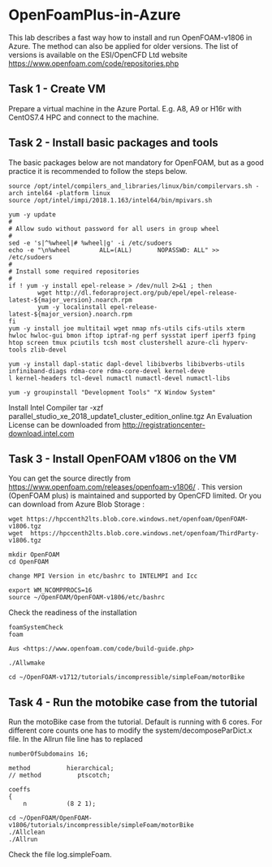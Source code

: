 # OpenFoamPlus-in-Azure
This lab describes a fast way how to install and run OpenFOAM-v1806 in Azure. The method can also be applied for older versions. The list of versions is available on the ESI/OpenCFD Ltd website https://www.openfoam.com/code/repositories.php


## Task 1 - Create VM

Prepare a virtual machine in the Azure Portal. E.g. A8, A9 or H16r with CentOS7.4 HPC and connect to the machine.

## Task 2 - Install basic packages and tools

The basic packages below are not mandatory for OpenFOAM, but as a good practice it is recommended to follow the steps below.

```
source /opt/intel/compilers_and_libraries/linux/bin/compilervars.sh -arch intel64 -platform linux
source /opt/intel/impi/2018.1.163/intel64/bin/mpivars.sh

yum -y update
#
# Allow sudo without password for all users in group wheel
#
sed -e 's|^%wheel|# %wheel|g' -i /etc/sudoers
echo -e "\n%wheel        ALL=(ALL)       NOPASSWD: ALL" >> /etc/sudoers
#
# Install some required repositories
#
if ! yum -y install epel-release > /dev/null 2>&1 ; then
        wget http://dl.fedoraproject.org/pub/epel/epel-release-latest-${major_version}.noarch.rpm
        yum -y localinstall epel-release-latest-${major_version}.noarch.rpm
fi
yum -y install joe multitail wget nmap nfs-utils cifs-utils xterm hwloc hwloc-gui bmon iftop iptraf-ng perf sysstat iperf iperf3 fping htop screen tmux pciutils tcsh most clustershell azure-cli hyperv-tools zlib-devel

yum -y install dapl-static dapl-devel libibverbs libibverbs-utils infiniband-diags rdma-core rdma-core-devel kernel-deve
l kernel-headers tcl-devel numactl numactl-devel numactl-libs

yum -y groupinstall "Development Tools" "X Window System"
```

Install Intel Compiler tar -xzf parallel_studio_xe_2018_update1_cluster_edition_online.tgz
An Evaluation License can be downloaded from http://registrationcenter-download.intel.com


## Task 3 - Install OpenFOAM v1806 on the VM


You can get the source directly from https://www.openfoam.com/releases/openfoam-v1806/ . This version (OpenFOAM plus) is maintained and supported by OpenCFD limited. 
Or you can download from Azure Blob Storage :
```
wget https://hpccenth2lts.blob.core.windows.net/openfoam/OpenFOAM-v1806.tgz
wget  https://hpccenth2lts.blob.core.windows.net/openfoam/ThirdParty-v1806.tgz

mkdir OpenFOAM
cd OpenFOAM

change MPI Version in etc/bashrc to INTELMPI and Icc

export WM_NCOMPPROCS=16
source ~/OpenFOAM/OpenFOAM-v1806/etc/bashrc 
```
Check the readiness of the installation

```
foamSystemCheck 
foam

Aus <https://www.openfoam.com/code/build-guide.php> 

./Allwmake

cd ~/OpenFOAM-v1712/tutorials/incompressible/simpleFoam/motorBike

```
## Task 4 - Run the motobike case from the tutorial

Run the motoBike case from the tutorial. Default is running with 6 cores. For different core counts one has to modify the system/decomposeParDict.x file. In the Allrun file line has to replaced 

```
numberOfSubdomains 16;

method          hierarchical;
// method          ptscotch;

coeffs
{
    n           (8 2 1);
```

```    
cd ~/OpenFOAM/OpenFOAM-v1806/tutorials/incompressible/simpleFoam/motorBike
./Allclean
./Allrun
```

Check the file log.simpleFoam.


